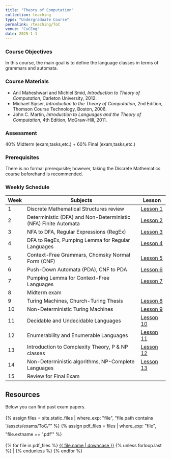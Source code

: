 ```yaml
---
title: "Theory of Computation"
collection: teaching
type: "Undergraduate Course"
permalink: /teaching/ToC
venue: "CuCEng"
date: 2025-1-1
---
```


### Course Objectives
In this course, the main goal is to define the language classes in terms of grammars and automata.

### Course Materials
- Anil Maheshwari and Michiel Smid, *Introduction to Theory of Computation*, Carleton University, 2012.  
- Michael Sipser, *Introduction to the Theory of Computation*, 2nd Edition, Thomson Course Technology, Boston, 2006.  
- John C. Martin, *Introduction to Languages and the Theory of Computation*, 4th Edition, McGraw-Hill, 2011.

### Assessment
40% Midterm (exam,tasks,etc.) + 60% Final (exam,tasks,etc.)

### Prerequisites
There is no formal prerequisite; however, taking the Discrete Mathematics course beforehand is recommended.

### Weekly Schedule

| Week | Subjects | Lesson |
|------|-----------|-------|
| 1 | Discrete Mathematical Structures review |[Lesson 1](https://youtube.com/playlist?list=PLZ6aye2WITFTfq_dj6Q-UMdr9YKI02d5M&si=4AKWnn-WxqXmYRNK) | 
| 2 | Deterministic (DFA) and Non-Deterministic (NFA) Finite Automata |[Lesson 2](https://youtube.com/playlist?list=PLZ6aye2WITFTfq_dj6Q-UMdr9YKI02d5M&si=4AKWnn-WxqXmYRNK) |
| 3 | NFA to DFA, Regular Expressions (RegEx) |[Lesson 3](https://youtube.com/playlist?list=PLZ6aye2WITFTfq_dj6Q-UMdr9YKI02d5M&si=4AKWnn-WxqXmYRNK) |
| 4 | DFA to RegEx, Pumping Lemma for Regular Languages |[Lesson 4](https://youtube.com/playlist?list=PLZ6aye2WITFTfq_dj6Q-UMdr9YKI02d5M&si=4AKWnn-WxqXmYRNK) |
| 5 | Context-Free Grammars, Chomsky Normal Form (CNF) |[Lesson 5](https://youtube.com/playlist?list=PLZ6aye2WITFTfq_dj6Q-UMdr9YKI02d5M&si=4AKWnn-WxqXmYRNK) |
| 6 | Push-Down Automata (PDA), CNF to PDA |[Lesson 6](https://youtube.com/playlist?list=PLZ6aye2WITFTfq_dj6Q-UMdr9YKI02d5M&si=4AKWnn-WxqXmYRNK) |
| 7 | Pumping Lemma for Context-Free Languages |[Lesson 7](https://youtube.com/playlist?list=PLZ6aye2WITFTfq_dj6Q-UMdr9YKI02d5M&si=4AKWnn-WxqXmYRNK) |
| 8 | Midterm exam |
| 9 | Turing Machines, Church-Turing Thesis |[Lesson 8](https://youtube.com/playlist?list=PLZ6aye2WITFTfq_dj6Q-UMdr9YKI02d5M&si=4AKWnn-WxqXmYRNK) |
| 10 | Non-Deterministic Turing Machines |[Lesson 9](https://youtube.com/playlist?list=PLZ6aye2WITFTfq_dj6Q-UMdr9YKI02d5M&si=4AKWnn-WxqXmYRNK) |
| 11 | Decidable and Undecidable Languages |[Lesson 10](https://youtube.com/playlist?list=PLZ6aye2WITFTfq_dj6Q-UMdr9YKI02d5M&si=4AKWnn-WxqXmYRNK) |
| 12 | Enumerability and Enumerable Languages |[Lesson 11](https://youtube.com/playlist?list=PLZ6aye2WITFTfq_dj6Q-UMdr9YKI02d5M&si=4AKWnn-WxqXmYRNK) |
| 13 | Introduction to Complexity Theory, P & NP classes |[Lesson 12](https://youtube.com/playlist?list=PLZ6aye2WITFTfq_dj6Q-UMdr9YKI02d5M&si=4AKWnn-WxqXmYRNK) |
| 14 | Non-Deterministic algorithms, NP-Complete Languages |[Lesson 13](https://youtube.com/playlist?list=PLZ6aye2WITFTfq_dj6Q-UMdr9YKI02d5M&si=4AKWnn-WxqXmYRNK) |
| 15 | Review for Final Exam |

## Resources
Below you can find past exam papers.
<p style="line-height: 1.8;">
  {% assign files = site.static_files | where_exp: "file", "file.path contains '/assets/exams/ToC/'" %}
  {% assign pdf_files = files | where_exp: "file", "file.extname == '.pdf'" %}

  {% for file in pdf_files %}
    <a href="{{ file.path | relative_url }}">{{ file.name | downcase }}</a>
    {% unless forloop.last %} | {% endunless %}
  {% endfor %}
</p>

